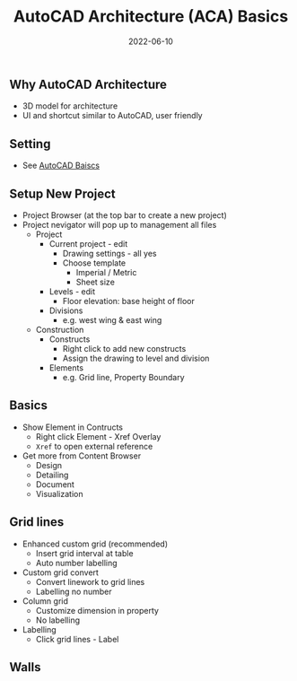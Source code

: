 ﻿---
title: AutoCAD Architecture (ACA) Basics
date: 2022-06-10
update: 2022-06-15
categories: 
- Tools
- 3D
tags: ACA
description: 
---

## Why AutoCAD Architecture

- 3D model for architecture
- UI and shortcut similar to AutoCAD, user friendly

## Setting

- See [AutoCAD Baiscs](https://zoe-gif.github.io/2022/06/20/Tools/2D%20software/AutoCAD%20basics/)

## Setup New Project

- Project Browser (at the top bar to create a new project)
- Project nevigator will pop up to management all files
	- Project
		- Current project - edit
			- Drawing settings - all yes
			- Choose template
				- Imperial / Metric
				- Sheet size
		- Levels - edit
			- Floor elevation: base height of floor
		- Divisions
			- e.g. west wing & east wing
	- Construction
		- Constructs
			- Right click to add new constructs
			- Assign the drawing to level and division
		- Elements
			- e.g. Grid line, Property Boundary

## Basics

- Show Element in Contructs
	- Right click Element - Xref Overlay
	- `Xref` to open external reference
- Get more from Content Browser
	- Design
	- Detailing
	- Document
	- Visualization

## Grid lines

- Enhanced custom grid (recommended)
	- Insert grid interval at table
	- Auto number labelling
- Custom grid convert
	- Convert linework to grid lines
	- Labelling no number
- Column grid
	- Customize dimension in property
	- No labelling
- Labelling
	- Click grid lines - Label

## Walls

